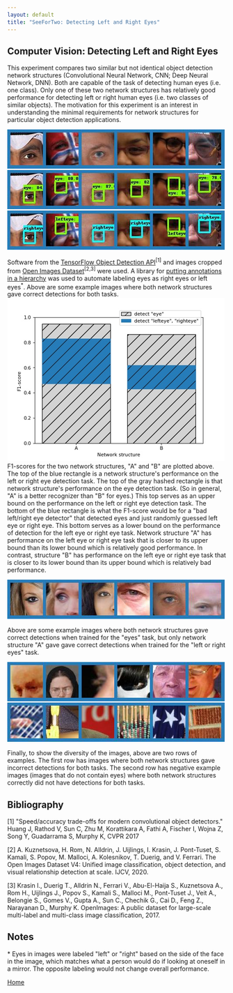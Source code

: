 ```yaml
---
layout: default
title: "SeeForTwo: Detecting Left and Right Eyes"
---
```


## Computer Vision: Detecting Left and Right Eyes

This experiment compares two similar but not identical object detection
network structures (Convolutional Neural Network, CNN; Deep Neural
Network, DNN). Both are capable of the task of
detecting human eyes (i.e. one class). Only one of these two network
structures has relatively good performance for detecting left or right
human eyes (i.e. two classes of similar objects). The motivation for
this experiment is an interest in understanding the minimal requirements
for network structures for particular object detection applications.

![Detection input images: all good detections](/assets/img/eyes_005_all_detected.jpg)
![Detection results for eyes](/assets/img/both_eyes_005_recog.jpg)
![Detection results for left or right eyes](/assets/img/lr_eyes_005_recog.jpg)

Software from the 
[TensorFlow Object Detection API](https://github.com/tensorflow/models/tree/master/research/object_detection)<sup>[1]</sup> and images cropped from
[Open Images Dataset](https://storage.googleapis.com/openimages/web/index.html)<sup>[2,3]</sup> were used.
A library for
[putting annotations in a hierarchy](hierarchical_annotations)
was used to automate labeling eyes as right eyes or left eyes<sup>*</sup>.
Above are some example images where both network structures gave
correct detections for both tasks.
![F1-scores for two object detectors for two tasks](/assets/img/f1_005.jpg)
F1-scores for the two network structures, "A" and "B" are plotted
above.  The top of the blue rectangle is a network structure's
performance on the left or right eye detection task.  The top of the
gray hashed rectangle is that network structure's performance on the
eye detection task.  (So in general, "A" is a better recognizer than
"B" for eyes.) This top serves as an upper bound on the performance on
the left or right eye detection task.  The bottom of the blue
rectangle is what the F1-score would be for a "bad left/right eye detector"
that detected
eyes and just randomly guessed left eye or right eye. This bottom
serves as a lower bound on the performance of detection for the left
eye or right eye task. Network structure "A" has performance on the
left eye or right eye task that is closer to its upper bound than its
lower bound which is relatively good performance. In contrast,
structure "B" has performance on the left eye or right eye task that
is closer to its lower bound than its upper bound which is relatively
bad performance.

![Detection input images: only B left or right eye errors](/assets/img/eyes_005_only_b_lr_error.jpg)

Above are some example images where both network structures gave
correct detections when trained for the "eyes" task, but only
network structure "A" gave gave correct detections when trained for
the "left or right eyes" task.

![Detection input images: all errors](/assets/img/eyes_005_all_error.jpg)
![Detection input images: negative images](/assets/img/eyes_005_negatives.jpg)

Finally, to show the diversity of the images, above are two rows of
examples. The first row has images where both network structures gave
incorrect detections for both tasks. The second row has negative
example images (images that do not contain eyes) where both network
structures correctly did not have detections for both tasks.

## Bibliography

[1] "Speed/accuracy trade-offs for modern convolutional object detectors."
Huang J, Rathod V, Sun C, Zhu M, Korattikara A, Fathi A, Fischer I, Wojna Z,
Song Y, Guadarrama S, Murphy K, CVPR 2017

[2] A. Kuznetsova, H. Rom, N. Alldrin, J. Uijlings, I. Krasin, J. Pont-Tuset, S. Kamali, S. Popov, M. Malloci, A. Kolesnikov, T. Duerig, and V. Ferrari.
The Open Images Dataset V4: Unified image classification, object detection, and visual relationship detection at scale.
IJCV, 2020.

[3] Krasin I., Duerig T., Alldrin N., Ferrari V., Abu-El-Haija S., Kuznetsova A., Rom H., Uijlings J., Popov S., Kamali S., Malloci M., Pont-Tuset J., Veit A., Belongie S., Gomes V., Gupta A., Sun C., Chechik G., Cai D., Feng Z., Narayanan D., Murphy K.
OpenImages: A public dataset for large-scale multi-label and multi-class image classification, 2017.

## Notes

&#42; Eyes in images were labeled "left" or "right" based on the side of
the face in the image, which matches what a person would do if looking
at oneself in a mirror. The opposite labeling would not change overall
performance.

[Home](./)
